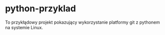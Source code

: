 # python-przyklad
To przykłądowy projekt pokazujący wykorzystanie platformy git z pythonem na systemie Linux.